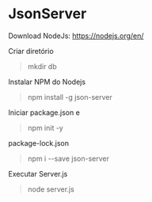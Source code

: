 # JsonServer

Download NodeJs:
https://nodejs.org/en/

Criar diretório
>mkdir db

Instalar NPM do Nodejs
>npm install -g json-server

Iniciar package.json e 
>npm init -y

package-lock.json
>npm i --save json-server

Executar Server.js
>node server.js
